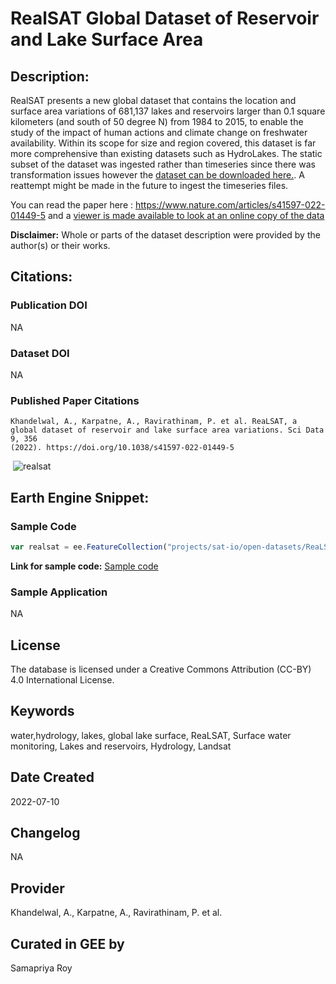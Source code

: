 
# RealSAT Global Dataset of Reservoir and Lake Surface Area

## Description:

RealSAT presents a new global dataset that contains the location and surface area variations of 681,137 lakes and reservoirs larger than 0.1 square kilometers (and south of 50 degree N) from 1984 to 2015, to enable the study of the impact of human actions and climate change on freshwater availability. Within its scope for size and region covered, this dataset is far more comprehensive than existing datasets such as HydroLakes. The static subset of the dataset was ingested rather than timeseries since there was transformation issues however the [dataset can be downloaded here.](https://zenodo.org/record/6468209). A reattempt might be made in the future to ingest the timeseries files.

You can read the paper here : https://www.nature.com/articles/s41597-022-01449-5 and a [viewer is made available to look at an online copy of the data](http://umnlcc.cs.umn.edu/realsat/)

**Disclaimer:** Whole or parts of the dataset description were provided by the author(s) or their works.

## Citations:

### Publication DOI

NA
### Dataset DOI

NA

### Published Paper Citations

```
Khandelwal, A., Karpatne, A., Ravirathinam, P. et al. ReaLSAT, a global dataset of reservoir and lake surface area variations. Sci Data 9, 356
(2022). https://doi.org/10.1038/s41597-022-01449-5
```
‍
![realsat](https://user-images.githubusercontent.com/6677629/182044378-2fc1fa28-71bb-4748-a1a6-d5bd63e41024.gif)

## Earth Engine Snippet:

### Sample Code

```js
var realsat = ee.FeatureCollection("projects/sat-io/open-datasets/ReaLSAT/ReaLSAT-1_4");
```
**Link for sample code:** [Sample code](https://code.earthengine.google.com/?scriptPath=users/sat-io/awesome-gee-catalog-examples:hydrology/RealSAT-GLOBAL-RESERVOIRS-LAKES)

### Sample Application

NA

## License

The database is licensed under a Creative Commons Attribution (CC-BY) 4.0 International License.

## Keywords

water,hydrology, lakes, global lake surface, ReaLSAT, Surface water monitoring, Lakes and reservoirs, Hydrology, Landsat

## Date Created

2022-07-10

## Changelog

NA

## Provider
Khandelwal, A., Karpatne, A., Ravirathinam, P. et al.

## Curated in GEE by
Samapriya Roy